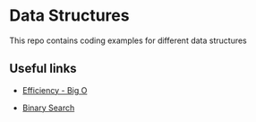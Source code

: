 # Data Structures

This repo contains coding examples for different data structures

## Useful links

- [Efficiency - Big O](http://bigocheatsheet.com/)

- [Binary Search](http://www.cs.armstrong.edu/liang/animation/web/BinarySearch.html)